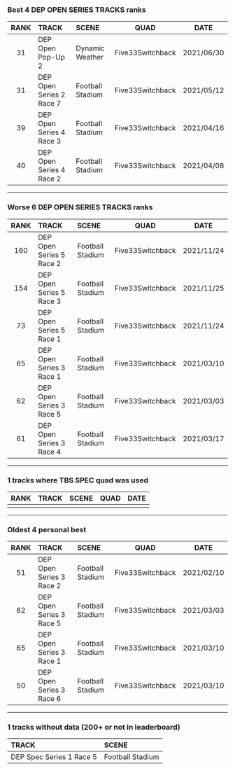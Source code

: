 ### Best 4 DEP OPEN SERIES TRACKS ranks
|RANK|TRACK|SCENE|QUAD|DATE|
|:---:|:---|:---|:---:|:---:|
|31|DEP Open Pop-Up 2|Dynamic Weather|Five33Switchback|2021/06/30|
|31|DEP Open Series 2 Race 7|Football Stadium|Five33Switchback|2021/05/12|
|39|DEP Open Series 4 Race 3|Football Stadium|Five33Switchback|2021/04/16|
|40|DEP Open Series 4 Race 2|Football Stadium|Five33Switchback|2021/04/08|
---
### Worse 6 DEP OPEN SERIES TRACKS ranks
|RANK|TRACK|SCENE|QUAD|DATE|
|:---:|:---|:---|:---:|:---:|
|160|DEP Open Series 5 Race 2|Football Stadium|Five33Switchback|2021/11/24|
|154|DEP Open Series 5 Race 3|Football Stadium|Five33Switchback|2021/11/25|
|73|DEP Open Series 5 Race 1|Football Stadium|Five33Switchback|2021/11/24|
|65|DEP Open Series 3 Race 1|Football Stadium|Five33Switchback|2021/03/10|
|62|DEP Open Series 3 Race 5|Football Stadium|Five33Switchback|2021/03/03|
|61|DEP Open Series 3 Race 4|Football Stadium|Five33Switchback|2021/03/17|
---
### 1 tracks where TBS SPEC quad was used
|RANK|TRACK|SCENE|QUAD|DATE|
|:---:|:---|:---|:---:|:---:|
||||||
---
### Oldest 4 personal best
|RANK|TRACK|SCENE|QUAD|DATE|
|:---:|:---|:---|:---:|:---:|
|51|DEP Open Series 3 Race 2|Football Stadium|Five33Switchback|2021/02/10|
|62|DEP Open Series 3 Race 5|Football Stadium|Five33Switchback|2021/03/03|
|65|DEP Open Series 3 Race 1|Football Stadium|Five33Switchback|2021/03/10|
|50|DEP Open Series 3 Race 6|Football Stadium|Five33Switchback|2021/03/10|
---
### 1 tracks without data (200+ or not in leaderboard)
|TRACK|SCENE|
|:---|:---|
|DEP Spec Series 1 Race 5|Football Stadium|

